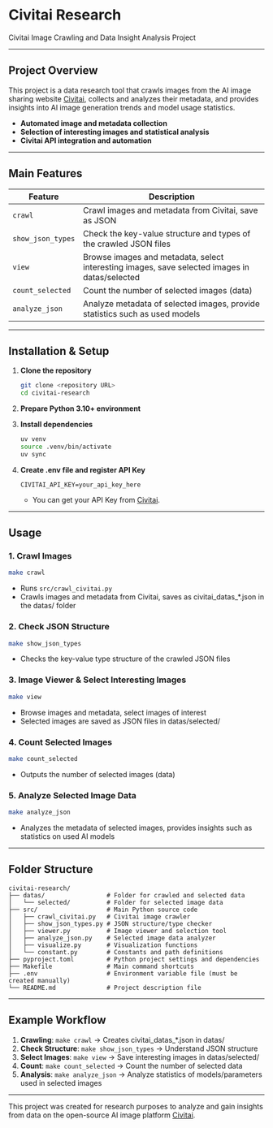 # Civitai Research

Civitai Image Crawling and Data Insight Analysis Project

---

## Project Overview

This project is a data research tool that crawls images from the AI image sharing website [Civitai](https://civitai.com/), collects and analyzes their metadata, and provides insights into AI image generation trends and model usage statistics.

- **Automated image and metadata collection**
- **Selection of interesting images and statistical analysis**
- **Civitai API integration and automation**

---

## Main Features

| Feature             | Description                                                                                   |
|---------------------|---------------------------------------------------------------------------------------------|
| `crawl`             | Crawl images and metadata from Civitai, save as JSON                                         |
| `show_json_types`   | Check the key-value structure and types of the crawled JSON files                             |
| `view`              | Browse images and metadata, select interesting images, save selected images in datas/selected |
| `count_selected`    | Count the number of selected images (data)                                                   |
| `analyze_json`      | Analyze metadata of selected images, provide statistics such as used models                  |

---

## Installation & Setup

1. **Clone the repository**
   ```bash
   git clone <repository URL>
   cd civitai-research
   ```

2. **Prepare Python 3.10+ environment**

3. **Install dependencies**
   ```bash
   uv venv
   source .venv/bin/activate
   uv sync
   ```

4. **Create .env file and register API Key**
   ```env
   CIVITAI_API_KEY=your_api_key_here
   ```
   - You can get your API Key from [Civitai](https://civitai.com/).

---

## Usage

### 1. Crawl Images
```bash
make crawl
```
- Runs `src/crawl_civitai.py`
- Crawls images and metadata from Civitai, saves as civitai_datas_*.json in the datas/ folder

### 2. Check JSON Structure
```bash
make show_json_types
```
- Checks the key-value type structure of the crawled JSON files

### 3. Image Viewer & Select Interesting Images
```bash
make view
```
- Browse images and metadata, select images of interest
- Selected images are saved as JSON files in datas/selected/

### 4. Count Selected Images
```bash
make count_selected
```
- Outputs the number of selected images (data)

### 5. Analyze Selected Image Data
```bash
make analyze_json
```
- Analyzes the metadata of selected images, provides insights such as statistics on used AI models

---

## Folder Structure

```
civitai-research/
├── datas/                 # Folder for crawled and selected data
│   └── selected/          # Folder for selected image data
├── src/                   # Main Python source code
│   ├── crawl_civitai.py   # Civitai image crawler
│   ├── show_json_types.py # JSON structure/type checker
│   ├── viewer.py          # Image viewer and selection tool
│   ├── analyze_json.py    # Selected image data analyzer
│   ├── visualize.py       # Visualization functions
│   └── constant.py        # Constants and path definitions
├── pyproject.toml         # Python project settings and dependencies
├── Makefile               # Main command shortcuts
├── .env                   # Environment variable file (must be created manually)
└── README.md              # Project description file
```

---

## Example Workflow

1. **Crawling**: `make crawl` → Creates civitai_datas_*.json in datas/
2. **Check Structure**: `make show_json_types` → Understand JSON structure
3. **Select Images**: `make view` → Save interesting images in datas/selected/
4. **Count**: `make count_selected` → Count the number of selected data
5. **Analysis**: `make analyze_json` → Analyze statistics of models/parameters used in selected images

---

This project was created for research purposes to analyze and gain insights from data on the open-source AI image platform [Civitai](https://civitai.com/).